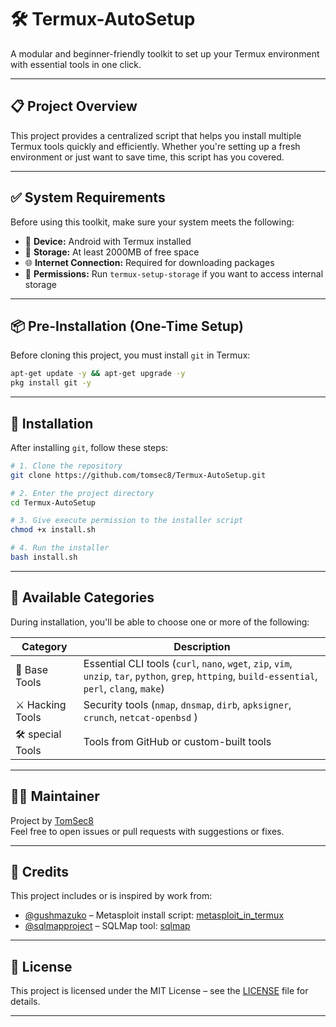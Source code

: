 # 🛠️ Termux-AutoSetup

A modular and beginner-friendly toolkit to set up your Termux environment with essential tools in one click.

---

## 📋 Project Overview

This project provides a centralized script that helps you install multiple Termux tools quickly and efficiently. Whether you're setting up a fresh environment or just want to save time, this script has you covered.

---

## ✅ System Requirements

Before using this toolkit, make sure your system meets the following:

- 📱 **Device:** Android with Termux installed  
- 🧱 **Storage:** At least 2000MB of free space  
- 🌐 **Internet Connection:** Required for downloading packages  
- 🧰 **Permissions:** Run `termux-setup-storage` if you want to access internal storage

---

## 📦 Pre-Installation (One-Time Setup)

Before cloning this project, you must install `git` in Termux:

```bash
apt-get update -y && apt-get upgrade -y
pkg install git -y
```

---

## 🚀 Installation

After installing `git`, follow these steps:

```bash
# 1. Clone the repository
git clone https://github.com/tomsec8/Termux-AutoSetup.git

# 2. Enter the project directory
cd Termux-AutoSetup

# 3. Give execute permission to the installer script
chmod +x install.sh

# 4. Run the installer
bash install.sh

```

---

## 🧠 Available Categories

During installation, you'll be able to choose one or more of the following:

| Category         | Description                                             |
|------------------|---------------------------------------------------------|
| 🧰 Base Tools     | Essential CLI tools (`curl`, `nano`, `wget`, `zip`, `vim`, `unzip`, `tar`, `python`, `grep`, `httping`, `build-essential`, `perl`, `clang`, `make`) |
| ⚔️ Hacking Tools  | Security tools (`nmap`, `dnsmap`, `dirb`, `apksigner`, `crunch`, `netcat-openbsd` )         |
| 🛠️ special Tools   | Tools from GitHub or custom-built tools                 |

---

## 👨‍💻 Maintainer

Project by [TomSec8](https://github.com/TomSec8)  
Feel free to open issues or pull requests with suggestions or fixes.

---

## 🙏 Credits

This project includes or is inspired by work from:

- [@gushmazuko](https://github.com/gushmazuko) – Metasploit install script: [metasploit_in_termux](https://github.com/gushmazuko/metasploit_in_termux)
- [@sqlmapproject](https://github.com/sqlmapproject) – SQLMap tool: [sqlmap](https://github.com/sqlmapproject/sqlmap)

---

## 📜 License

This project is licensed under the MIT License – see the [LICENSE](LICENSE) file for details.

---

